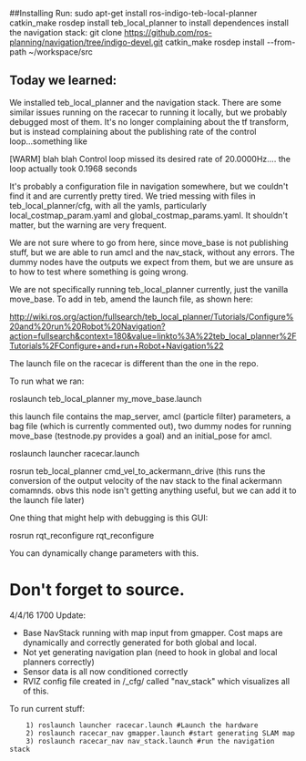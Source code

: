 ##Installing 
	Run:
		sudo apt-get install ros-indigo-teb-local-planner
		catkin_make
		rosdep install teb_local_planner  to install dependences
	install the navigation stack:
		git clone https://github.com/ros-planning/navigation/tree/indigo-devel.git
		catkin_make
		rosdep install --from-path ~/workspace/src
	
## Today we learned:
We installed teb_local_planner and the navigation stack. There are some similar issues running on the racecar to running it locally, but we probably debugged most of them. It's no longer complaining about the tf transform, but is instead complaining about the publishing rate of the control loop...something like

[WARM] blah blah Control loop missed its desired rate of 20.0000Hz.... the loop actually took 0.1968 seconds 

It's probably a configuration file in navigation somewhere, but we couldn't find it and are currently pretty tired. We tried messing with files in teb_local_planner/cfg, with all the yamls, particularly local_costmap_param.yaml and global_costmap_params.yaml. It shouldn't matter, but the warning are very frequent.

We are not sure where to go from here, since move_base is not publishing stuff, but we are able to run amcl and the nav_stack, without any errors. The dummy nodes have the outputs we expect from them, but we are unsure as to how to test where something is going wrong.

We are not specifically running teb_local_planner currently, just the vanilla move_base. To add in teb, amend the launch file, as shown here: 

http://wiki.ros.org/action/fullsearch/teb_local_planner/Tutorials/Configure%20and%20run%20Robot%20Navigation?action=fullsearch&context=180&value=linkto%3A%22teb_local_planner%2FTutorials%2FConfigure+and+run+Robot+Navigation%22

The launch file on the racecar is different than the one in the repo.

To run what we ran:

roslaunch teb_local_planner my_move_base.launch

this launch file contains the map_server, amcl (particle filter) parameters, a bag file (which is currently commented out), two dummy nodes for running move_base (testnode.py provides a goal) and an initial_pose for amcl.

roslaunch launcher racecar.launch

rosrun teb_local_planner cmd_vel_to_ackermann_drive
(this runs the conversion of the output velocity of the nav stack to the final ackermann comamnds. obvs this node isn't getting anything useful, but we can add it to the launch file later)

One thing that might help with debugging is this GUI:

rosrun rqt_reconfigure rqt_reconfigure

You can dynamically change parameters with this.

Don't forget to source.
====
4/4/16 1700 Update:

- Base NavStack running with map input from gmapper. Cost maps are dynamically and correctly generated for both global and local.
- Not yet generating navigation plan (need to hook in global and local planners correctly)
- Sensor data is all now conditioned correctly
- RVIZ config file created in /_cfg/ called "nav_stack" which visualizes all of this.
 
To run current stuff:
```
	1) roslaunch launcher racecar.launch #Launch the hardware
	2) roslaunch racecar_nav gmapper.launch #start generating SLAM map
	3) roslaunch racecar_nav nav_stack.launch #run the navigation stack
```

